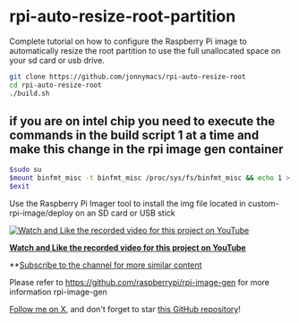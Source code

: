 # rpi-auto-resize-root-partition

Complete tutorial on how to configure the Raspberry Pi image to automatically resize the
root partition to use the full unallocated space on your sd card or usb drive.

```sh
git clone https://github.com/jonnymacs/rpi-auto-resize-root
cd rpi-auto-resize-root
./build.sh
```

## if you are on intel chip you need to execute the commands in the build script 1 at a time and make this change in the rpi image gen container
```bash
$sudo su
$mount binfmt_misc -t binfmt_misc /proc/sys/fs/binfmt_misc && echo 1 > /proc/sys/fs/binfmt_misc/status
$exit
```

Use the Raspberry Pi Imager tool to install the img file located in custom-rpi-image/deploy
on an SD card or USB stick

[![Watch and Like the recorded video for this project on YouTube](https://img.youtube.com/vi/Q2CteZ78_ds/maxresdefault.jpg)](https://www.youtube.com/watch?v=Q2CteZ78_ds)

**[Watch and Like the recorded video for this project on YouTube](https://www.youtube.com/watch?v=Q2CteZ78_ds)** 

**[Subscribe to the channel for more similar content](https://www.youtube.com/@macmind-io?sub_confirmation=1)

Please refer to https://github.com/raspberrypi/rpi-image-gen for more information rpi-image-gen

[Follow me on X](https://x.com/jonnymacs), and don't forget to star [this GitHub repository](https://github.com/jonnymacs/rpi-tutorials)!